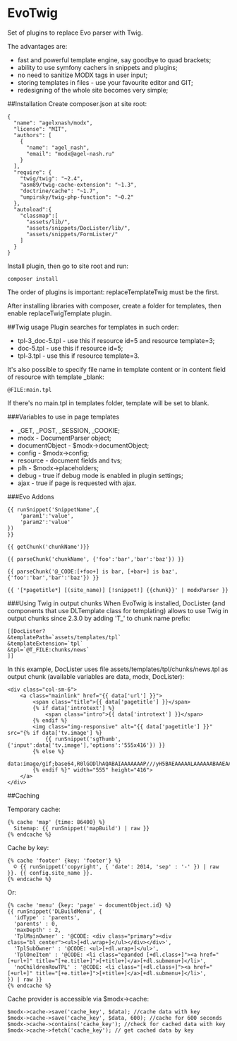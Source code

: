 # EvoTwig
Set of plugins to replace Evo parser with Twig.

The advantages are:
* fast and powerful template engine, say goodbye to quad brackets;
* ability to use symfony cachers in snippets and plugins;
* no need to sanitize MODX tags in user input;
* storing templates in files - use your favourite editor and GIT;
* redesigning of the whole site becomes very simple;

##Installation
Create composer.json at site root:
```
{
  "name": "agelxnash/modx",
  "license": "MIT",
  "authors": [
    {
      "name": "agel_nash",
      "email": "modx@agel-nash.ru"
    }
  ],
  "require": {
    "twig/twig": "~2.4",
    "asm89/twig-cache-extension": "~1.3",
    "doctrine/cache": "~1.7",
    "umpirsky/twig-php-function": "~0.2"
  },
  "autoload":{
    "classmap":[
      "assets/lib/",
      "assets/snippets/DocLister/lib/",
      "assets/snippets/FormLister/"
    ]
  }
}
```
Install plugin, then go to site root and run:
```
composer install
```

The order of plugins is important: replaceTemplateTwig must be the first.

After installing libraries with composer, create a folder for templates, then enable replaceTwigTemplate plugin.

##Twig usage
Plugin searches for templates in such order:
* tpl-3_doc-5.tpl - use this if resource id=5 and resource template=3;
* doc-5.tpl - use this if resource id=5;
* tpl-3.tpl - use this if resource template=3.

It's also possible to specify file name in template content or in content field of resource with template _blank:
```
@FILE:main.tpl
```
If there's no main.tpl in templates folder, template will be set to blank.

###Variables to use in page templates
* _GET, _POST, _SESSION, _COOKIE;
* modx - DocumentParser object;
* documentObject - $modx->documentObject;
* config - $modx->config;
* resource - document fields and tvs;
* plh - $modx->placeholders;
* debug - true if debug mode is enabled in plugin settings;
* ajax - true if page is requested with ajax.

###Evo Addons
```
{{ runSnippet('SnippetName',{
    'param1':'value',
    'param2':'value'
})
}}

{{ getChunk('chunkName')}}

{{ parseChunk('chunkName', {'foo':'bar','bar':'baz'}) }}

{{ parseChunk('@_CODE:[+foo+] is bar, [+bar+] is baz', {'foo':'bar','bar':'baz'}) }}

{{ '[*pagetitle*] [(site_name)] [!snippet!] {{chunk}}' | modxParser }}
```

###Using Twig in output chunks
When EvoTwig is installed, DocLister (and components that use DLTemplate class for templating) allows to use Twig in output chunks since 2.3.0 by adding 'T_' to chunk name prefix:
```
[[DocLister?
&templatePath=`assets/templates/tpl`
&templateExtension=`tpl`
&tpl=`@T_FILE:chunks/news`
]]
```

In this example, DocLister uses file assets/templates/tpl/chunks/news.tpl as output chunk (available variables are data, modx, DocLister):
```
<div class="col-sm-6">
    <a class="mainlink" href="{{ data['url'] }}">
        <span class="title">{{ data['pagetitle'] }}</span>
        {% if data['introtext'] %}
            <span class="intro">{{ data['introtext'] }}</span>
        {% endif %}
        <img class="img-responsive" alt="{{ data['pagetitle'] }}" src="{% if data['tv.image'] %}
            {{ runSnippet('sgThumb',{'input':data['tv.image'],'options':'555x416'}) }}
        {% else %}
            data:image/gif;base64,R0lGODlhAQABAIAAAAAAAP///yH5BAEAAAAALAAAAAABAAEAAAIBRAA7
        {% endif %}" width="555" height="416">
    </a>
</div>
```

##Caching

Temporary cache:
```
{% cache 'map' {time: 86400} %}
  Sitemap: {{ runSnippet('mapBuild') | raw }} 
{% endcache %}
```

Cache by key:
```
{% cache 'footer' {key: 'footer'} %}
  © {{ runSnippet('copyright', { 'date': 2014, 'sep' : '‐' }) | raw }}. {{ config.site_name }}.
{% endcache %}
```

Or:
```
{% cache 'menu' {key: 'page' ~ documentObject.id} %}
{{ runSnippet('DLBuildMenu', {
  'idType' : 'parents',
  'parents' : 0,
  'maxDepth' : 2,
  'TplMainOwner' : '@CODE: <div class="primary"><div class="bl_center"><ul>[+dl.wrap+]</ul></div></div>',
  'TplSubOwner' : '@CODE: <ul>[+dl.wrap+]</ul>',
  'TplOneItem' : '@CODE: <li class="epanded [+dl.class+]"><a href="[+url+]" title="[+e.title+]">[+title+]</a>[+dl.submenu+]</li>',
  'noChildrenRowTPL' : '@CODE: <li class="[+dl.class+]"><a href="[+url+]" title="[+e.title+]">[+title+]</a>[+dl.submenu+]</li>',
}) | raw }}
{% endcache %}
```

Cache provider is accessible via $modx->cache:
```
$modx->cache->save('cache_key', $data); //cache data with key
$modx->cache->save('cache_key', $data, 600); //cache for 600 seconds
$modx->cache->contains('cache_key'); //check for cached data with key
$modx->cache->fetch('cache_key'); // get cached data by key
```
